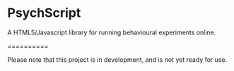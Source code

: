 PsychScript
===========

A HTML5/Javascript library for running behavioural experiments online.

==========

Please note that this project is in development, and is not yet ready for use.

